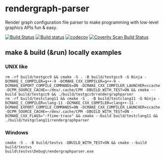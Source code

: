 # rendergraph-parser

Render graph configuration file parser to make programming with low-level graphics APIs fun & easy.

[![Build Status](https://app.travis-ci.com/jimbi-o/rendergraph-parser.svg?branch=main)](https://app.travis-ci.com/jimbi-o/rendergraph-parser)
[![Build status](https://ci.appveyor.com/api/projects/status/ngh5gtlhknig977l?svg=true)](https://ci.appveyor.com/project/jimbi-o/rendergraph-parser)
[![codecov](https://codecov.io/gh/jimbi-o/rendergraph-parser/branch/main/graph/badge.svg?token=JO6HS1T7C6)](https://codecov.io/gh/jimbi-o/rendergraph-parser)
[![Coverity Scan Build Status](https://scan.coverity.com/projects/24132/badge.svg)](https://scan.coverity.com/projects/jimbi-o-rendergraph-parser)

## make & build (&run) locally examples

### UNIX like

```
rm -rf build/testgcc9 && cmake -S . -B build/testgcc9 -G Ninja -DCMAKE_C_COMPILER=g++-9 -DCMAKE_CXX_COMPILER=g++-9 -DCMAKE_EXPORT_COMPILE_COMMANDS=ON -DCMAKE_CXX_COMPILER_LAUNCHER=ccache -DCPM_SOURCE_CACHE=~/dev/.cache/CPM -DBUILD_WITH_TEST=ON && cmake --build build/testgcc9 && ./build/testgcc9/rendergraphparser
rm -rf build/testclang11 && cmake -S . -B build/testclang11 -G Ninja -DCMAKE_C_COMPILER=clang-11 -DCMAKE_CXX_COMPILER=clang++-11 -DCMAKE_EXPORT_COMPILE_COMMANDS=ON -DCMAKE_CXX_COMPILER_LAUNCHER=ccache -DCPM_SOURCE_CACHE=~/dev/.cache/CPM -DBUILD_WITH_TEST=ON -DCMAKE_CXX_FLAGS="-ftime-trace" && cmake --build build/testclang11 && ./build/testgclang11/rendergraphparser
```

### Windows

```
cmake -S . -B build/testvs -DBUILD_WITH_TEST=ON && cmake --build build/testvs
build\testvs\Debug\rendergraphparser.exe
```
